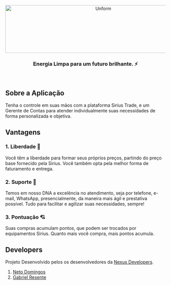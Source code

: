 <p align="center">	
  <img src="https://user-images.githubusercontent.com/49910898/75199072-e6355600-5740-11ea-823f-e45592f18f01.png" height="150" width="600" alt="Unform" />
</p>	
<h3 align="center">	
  Energia Limpa para um futuro brilhante. ⚡	
</h3>	

<br>	

## Sobre a Aplicação	
Tenha o controle em suas mãos com a plataforma Sirius Trade, e um Gerente de Contas para atender individualmente suas necessidades de forma personalizada e objetiva. 	

## Vantagens	

### 1. Liberdade 🚀	
Você têm a liberdade para formar seus próprios preços, partindo do preço base fornecido pela Sirius. Você também opta pela melhor forma de faturamento e entrega.	

### 2. Suporte 👥	
Temos em nosso DNA a excelência no atendimento, seja por telefone, e-mail, WhatsApp, presencialmente, da maneira mais ágil e prestativa possível. Tudo para facilitar e agilizar suas necessidades, sempre!	

### 3. Pontuação 💘	
Suas compras acumulam pontos, que podem ser trocados por equipamentos Sirius. Quanto mais você compra, mais pontos acumula.	
## Developers	
Projeto Desenvolvido pelos os desenvolvedores da [Nexus Developers](https://github.com/nexus-developers).
1. [Neto Domingos](https://github.com/netodomingos)	
2. [Gabriel Resente](https://github.com/Sprained)
